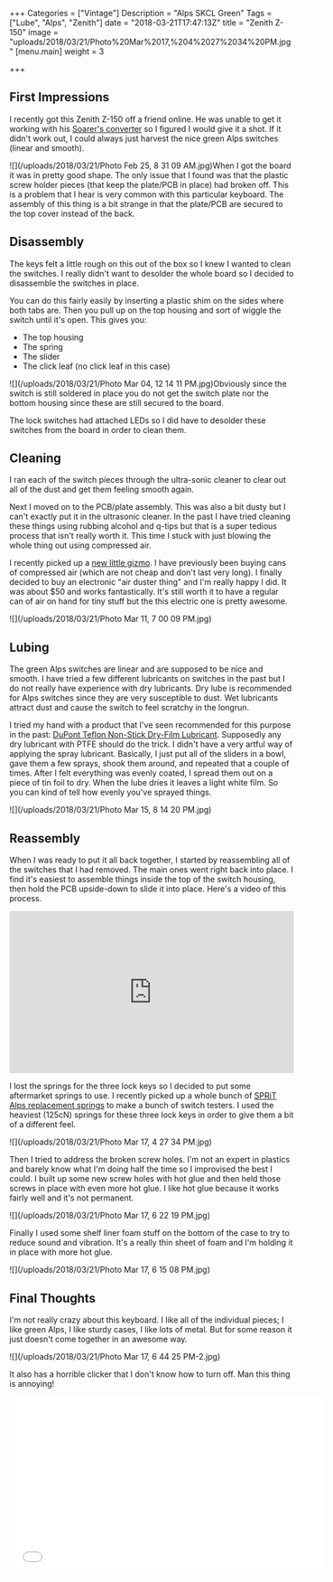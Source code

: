 +++
Categories = ["Vintage"]
Description = "Alps SKCL Green"
Tags = ["Lube", "Alps", "Zenith"]
date = "2018-03-21T17:47:13Z"
title = "Zenith Z-150"
image = "uploads/2018/03/21/Photo%20Mar%2017,%204%2027%2034%20PM.jpg"
[menu.main]
weight = 3

+++
## First Impressions

I recently got this Zenith Z-150 off a friend online.  He was unable to get it working with his [Soarer's converter](https://geekhack.org/index.php?topic=17458.0) so I figured I would give it a shot.  If it didn't work out, I could always just harvest the nice green Alps switches (linear and smooth).

![](/uploads/2018/03/21/Photo Feb 25, 8 31 09 AM.jpg)When I got the board it was in pretty good shape.  The only issue that I found was that the plastic screw holder pieces (that keep the plate/PCB in place) had broken off.  This is a problem that I hear is very common with this particular keyboard.  The assembly of this thing is a bit strange in that the plate/PCB are secured to the top cover instead of the back.

## Disassembly

The keys felt a little rough on this out of the box so I knew I wanted to clean the switches.  I really didn't want to desolder the whole board so I decided to disassemble the switches in place.

You can do this fairly easily by inserting a plastic shim on the sides where both tabs are.  Then you pull up on the top housing and sort of wiggle the switch until it's open.  This gives you:

* The top housing
* The spring
* The slider
* The click leaf (no click leaf in this case)

![](/uploads/2018/03/21/Photo Mar 04, 12 14 11 PM.jpg)Obviously since the switch is still soldered in place you do not get the switch plate nor the bottom housing since these are still secured to the board.

The lock switches had attached LEDs so I did have to desolder these switches from the board in order to clean them.

## Cleaning

I ran each of the switch pieces through the ultra-sonic cleaner to clear out all of the dust and get them feeling smooth again.

Next I moved on to the PCB/plate assembly.  This was also a bit dusty but I can't exactly put it in the ultrasonic cleaner.  In the past I have tried cleaning these things using rubbing alcohol and q-tips but that is a super tedious process that isn't really worth it.  This time I stuck with just blowing the whole thing out using compressed air.

I recently picked up a [new little gizmo](https://www.amazon.com/dp/B00SI67YRU/ref=cm_sw_r_cp_ep_dp_3yUSAb2ZAX646E).  I have previously been buying cans of compressed air (which are not cheap and don't last very long).  I finally decided to buy an electronic "air duster thing" and I'm really happy I did.  It was about $50 and works fantastically.  It's still worth it to have a regular can of air on hand for tiny stuff but the this electric one is pretty awesome.

![](/uploads/2018/03/21/Photo Mar 11, 7 00 09 PM.jpg)

## Lubing

The green Alps switches are linear and are supposed to be nice and smooth.  I have tried a few different lubricants on switches in the past but I do not really have experience with dry lubricants.  Dry lube is recommended for Alps switches since they are very susceptible to dust.  Wet lubricants attract dust and cause the switch to feel scratchy in the longrun.

I tried my hand with a product that I've seen recommended for this purpose in the past: [DuPont Teflon Non-Stick Dry-Film Lubricant](https://www.amazon.com/dp/B00D3G6IFE/ref=cm_sw_r_cp_ep_dp_TEUSAbDEM9JS3).  Supposedly any dry lubricant with PTFE should do the trick.  I didn't have a very artful way of applying the spray lubricant.  Basically, I just put all of the sliders in a bowl, gave them a few sprays, shook them around, and repeated that a couple of times.  After I felt everything was evenly coated, I spread them out on a piece of tin foil to dry.  When the lube dries it leaves a light white film.  So you can kind of tell how evenly you've sprayed things.

![](/uploads/2018/03/21/Photo Mar 15, 8 14 20 PM.jpg)

## Reassembly

When I was ready to put it all back together, I started by reassembling all of the switches that I had removed.  The main ones went right back into place.  I find it's easiest to assemble things inside the top of the switch housing, then hold the PCB upside-down to slide it into place.  Here's a video of this process.

<div style='position:relative;padding-bottom:57%'><iframe src='https://gfycat.com/ifr/GrimyClearIndiancow' frameborder='0' scrolling='no' width='100%' height='100%' style='position:absolute;top:0;left:0;' allowfullscreen></iframe></div>

I lost the springs for the three lock keys so I decided to put some aftermarket springs to use.  I recently picked up a whole bunch of [SPRiT Alps replacement springs](https://spritdesign.wixsite.com/sprit/products) to make a bunch of switch testers.  I used the heaviest (125cN) springs for these three lock keys in order to give them a bit of a different feel.

![](/uploads/2018/03/21/Photo Mar 17, 4 27 34 PM.jpg)

Then I tried to address the broken screw holes.  I'm not an expert in plastics and barely know what I'm doing half the time so I improvised the best I could.  I built up some new screw holes with hot glue and then held those screws in place with even more hot glue.  I like hot glue because it works fairly well and it's not permanent.

![](/uploads/2018/03/21/Photo Mar 17, 6 22 19 PM.jpg)

Finally I used some shelf liner foam stuff on the bottom of the case to try to reduce sound and vibration.  It's a really thin sheet of foam and I'm holding it in place with more hot glue.

![](/uploads/2018/03/21/Photo Mar 17, 6 15 08 PM.jpg)

## Final Thoughts

I'm not really crazy about this keyboard.  I like all of the individual pieces; I like green Alps, I like sturdy cases, I like lots of metal.  But for some reason it just doesn't come together in an awesome way.

![](/uploads/2018/03/21/Photo Mar 17, 6 44 25 PM-2.jpg)

It also has a horrible clicker that I don't know how to turn off.  Man this thing is annoying!

<iframe width="560" height="315" src="//www.youtube.com/embed/bxzkScz3x1k" frameborder="0"></iframe>
